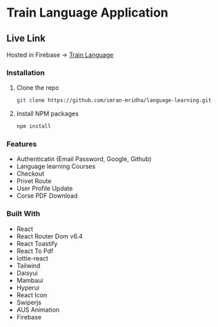 # Train Language Application

## Live Link

Hosted in Firebase -> [Train Language](https://train-language.web.app/)

### Installation
1. Clone the repo
   ```sh
   git clone https://github.com/imran-mridha/language-learning.git
   ```
2. Install NPM packages
   ```sh
   npm install
   ```

### Features

* Authenticatin (Email Password, Google, Github)
* Language learning Courses
* Checkout
* Privet Route
* User Profile Update
* Corse PDF Download

### Built With

* React
* React Router Dom v6.4 
* React Toastify
* React To Pdf
* lottie-react
* Tailwind
* Daisyui
* Mambaui
* Hyperui
* React Icon
* Swiperjs
* AUS Animation
* Firebase


